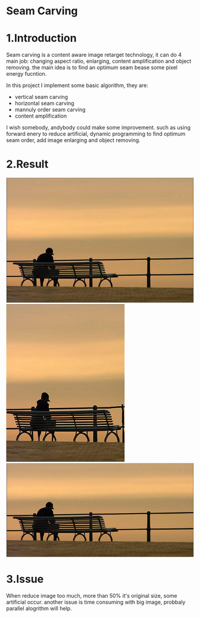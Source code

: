 Seam Carving
============
1.Introduction
==========================================================================================================================
Seam carving is a content aware image retarget technology, it can do 4 main job: changing aspect ratio, enlarging, content
amplification and object removing. the main idea is to find an optimum seam bease some pixel energy fucntion.

In this project I implement some basic algorithm, they are:
* vertical seam carving
* horizontal seam carving
* mannuly order seam carving
* content amplification
  
I wish somebody, andybody could make some improvement. such as using forward enery to reduce artificial, dynamic programming
to find optimum seam order, add image enlarging and object removing.

2.Result
==========================================================================================================================
![Original](https://github.com/tpys/seam-carving/raw/master/bench.png)
![Vertical Seam Carving](https://github.com/tpys/seam-carving/raw/master/-v.png)
![Horizontal Seam Carving](http://github.com/tpys/seam-carving/raw/master/-h.png)


3.Issue
==========================================================================================================================
When reduce image too much, more than 50% it's original size, some artificial occur. 
another issue is time consuming with big image, probbaly parallel alogrithm will help.

